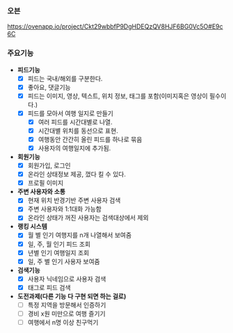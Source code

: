 ### 오븐

https://ovenapp.io/project/Ckt29wbbfP9DgHDEQzQV8HJF6BG0Vc5O#E9c6C
### 주요기능

- **피드기능**
    - [X] 피드는 국내/해외를 구분한다.
    - [X] 좋아요, 댓글기능
    - [X] 피드는 이미지, 영상, 텍스트, 위치 정보, 태그를 포함(이미지혹은 영상이 필수이다.)
    - [X] 피드를 모아서 여행 일지로 만들기
        - [X] 여러 피드를 시간대별로 나열.
        - [X] 시간대별 위치를 동선으로 표현.
        - [X] 여행동안 간간히 올린 피드를 하나로 묶음
        - [X] 사용자의 여행일지에 추가됨.
- **회원기능**
    - [X] 회원가입, 로그인
    - [X] 온라인 상태정보 제공, 껐다 킬 수 있다.
    - [X] 프로필 이미지
- **주변 사용자와 소통**
    - [X] 현재 위치 반경기반 주변 사용자 검색
    - [X] 주변 사용자와 1:1대화 가능함
    - [X] 온라인 상태가 꺼진 사용자는 검색대상에서 제외
- **랭킹 시스템**
    - [X] 월 별 인기 여행지를 n개 나열해서 보여줌
    - [X] 일, 주, 월 인기 피드 조회
    - [X] 년별 인기 여행일지 조회
    - [X] 일, 주 별 인기 사용자 보여줌
- **검색기능**
    - [X] 사용자 닉네임으로 사용자 검색
    - [X] 태그로 피드 검색
- **도전과제(다른 기능 다 구현 되면 하는 걸로)**
    - [ ] 특정 지역을 방문해서 인증하기
    - [ ] 경비 x원 미만으로 여행 즐기기
    - [ ] 여행에서 n명 이상 친구먹기